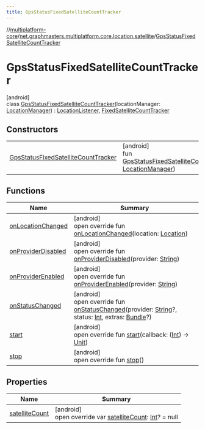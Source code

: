 ```yaml
---
title: GpsStatusFixedSatelliteCountTracker
---
```

//[multiplatform-core](../../../index.html)/[net.graphmasters.multiplatform.core.location.satellite](../index.html)/[GpsStatusFixedSatelliteCountTracker](index.html)



# GpsStatusFixedSatelliteCountTracker



[android]\
class [GpsStatusFixedSatelliteCountTracker](index.html)(locationManager: [LocationManager](https://developer.android.com/reference/kotlin/android/location/LocationManager.html)) : [LocationListener](https://developer.android.com/reference/kotlin/android/location/LocationListener.html), [FixedSatelliteCountTracker](../-fixed-satellite-count-tracker/index.html)



## Constructors


| | |
|---|---|
| [GpsStatusFixedSatelliteCountTracker](-gps-status-fixed-satellite-count-tracker.html) | [android]<br>fun [GpsStatusFixedSatelliteCountTracker](-gps-status-fixed-satellite-count-tracker.html)(locationManager: [LocationManager](https://developer.android.com/reference/kotlin/android/location/LocationManager.html)) |


## Functions


| Name | Summary |
|---|---|
| [onLocationChanged](on-location-changed.html) | [android]<br>open override fun [onLocationChanged](on-location-changed.html)(location: [Location](https://developer.android.com/reference/kotlin/android/location/Location.html)) |
| [onProviderDisabled](on-provider-disabled.html) | [android]<br>open override fun [onProviderDisabled](on-provider-disabled.html)(provider: [String](https://kotlinlang.org/api/latest/jvm/stdlib/kotlin/-string/index.html)) |
| [onProviderEnabled](on-provider-enabled.html) | [android]<br>open override fun [onProviderEnabled](on-provider-enabled.html)(provider: [String](https://kotlinlang.org/api/latest/jvm/stdlib/kotlin/-string/index.html)) |
| [onStatusChanged](on-status-changed.html) | [android]<br>open override fun [onStatusChanged](on-status-changed.html)(provider: [String](https://kotlinlang.org/api/latest/jvm/stdlib/kotlin/-string/index.html)?, status: [Int](https://kotlinlang.org/api/latest/jvm/stdlib/kotlin/-int/index.html), extras: [Bundle](https://developer.android.com/reference/kotlin/android/os/Bundle.html)?) |
| [start](start.html) | [android]<br>open override fun [start](start.html)(callback: ([Int](https://kotlinlang.org/api/latest/jvm/stdlib/kotlin/-int/index.html)) -&gt; [Unit](https://kotlinlang.org/api/latest/jvm/stdlib/kotlin/-unit/index.html)) |
| [stop](stop.html) | [android]<br>open override fun [stop](stop.html)() |


## Properties


| Name | Summary |
|---|---|
| [satelliteCount](satellite-count.html) | [android]<br>open override var [satelliteCount](satellite-count.html): [Int](https://kotlinlang.org/api/latest/jvm/stdlib/kotlin/-int/index.html)? = null |

